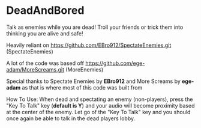 # DeadAndBored
Talk as enemies while you are dead! Troll your friends or trick them into thinking you are alive and safe!

Heavily reliant on https://github.com/EBro912/SpectateEnemies.git (SpectateEnemies)

A lot of the code was based off https://github.com/ege-adam/MoreScreams.git (MoreEnemies)

Special thanks to Spectate Enemies by **EBro912** and More Screams by **ege-adam** as that is where most of this code was built from

How To Use:
When dead and spectating an enemy (non-players), press the "Key To Talk" key (**default is Y**) and your audio will become proximity based at the center of the enemy. Let go of the "Key To Talk" key and you should once again be able to talk in the dead players lobby. 

